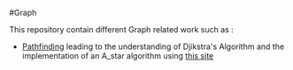 #Graph

This repository contain different Graph related work such as :

- [Pathfinding](https://github.com/Shifoue/Portfolio/tree/main/Graph/Pathfinding) leading to the understanding of Djikstra's Algorithm and the implementation of an A_star algorithm using [this site](https://www.redblobgames.com/pathfinding/a-star/introduction.html)
